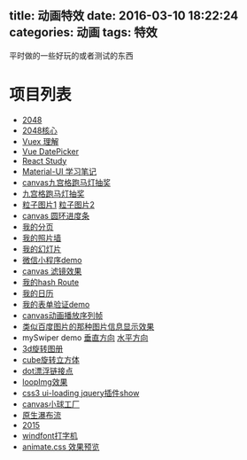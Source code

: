 title: 动画特效
date: 2016-03-10 18:22:24
categories: 动画
tags: 特效
---
平时做的一些好玩的或者测试的东西
<!--more-->

# 项目列表

<ul>
	<li><a href="http://donglegend.com/effects/2048/index.html">2048</a></li>
	<li><a href="http://donglegend.com/effects/2048Core/index.html">2048核心</a></li>
	<li><a href="http://donglegend.com/effects/vuex-study/dist/index.html">Vuex 理解</a></li>
	<li><a href="http://donglegend.com/effects/VueDatePicker/index.html">Vue DatePicker</a></li>
	<li><a href="http://donglegend.com/effects/reactDouBan/index.html#/">React Study</a></li>
	<li><a href="http://donglegend.com/effects/reactMateUiStudy/dist/index.html">Material-UI 学习笔记</a></li>
	<li><a href="http://donglegend.com/effects/canvas_paomadeng/index.html">canvas九宫格跑马灯抽奖</a></li>
	<li><a href="http://donglegend.com/effects/jiugongge/index.html">九宫格跑马灯抽奖</a></li>
	<li>
		<a href="http://donglegend.com/effects/myParticle/snow.html">粒子图片1</a>
		<a href="http://donglegend.com/effects/myParticle/hankuke.html">粒子图片2</a>
	</li>
	<li><a href="http://donglegend.com/effects/RingBar/index.html">canvas 圆环进度条</a></li>
	<li><a href="http://donglegend.com/effects/pageCode/test.html">我的分页</a></li>
	<li><a href="http://donglegend.com/effects/photowall/index.html">我的照片墙</a></li>
	<li><a href="http://donglegend.com/effects/mySlide/index.html">我的幻灯片</a></li>
	<li><a href="http://donglegend.com/effects/weapp-demo/image/weapp.gif">微信小程序demo</a></li>
	<li><a href="http://donglegend.com/canvasimage/index.html">canvas 滤镜效果</a></li>
	<li><a href="http://donglegend.com/effects/hashRouter/index.html">我的hash Route</a></li>
	<li><a href="http://donglegend.com/myDate/index.html">我的日历</a></li>
	<li><a href="http://donglegend.com/effects/formvalid/demo.html">我的表单验证demo</a></li>
	<li><a href="http://donglegend.com/effects/frameJin/index.html">canvas动画播放序列帧</a></li>
	<li><a href="http://donglegend.com/effects/showinfo/demo.html">类似百度图片的那种图片信息显示效果</a></li>
	<li>
		mySwiper demo
		<a href="http://donglegend.com/mySwiper/dist/demo/v.html">垂直方向</a>
		<a href="http://donglegend.com/mySwiper/dist/demo/h.html">水平方向</a>
	</li>
	<li><a href="http://donglegend.com/effects/3dphotos/index.html">3d旋转图册</a></li>
	<li><a href="http://donglegend.com/effects/cube/index.html">cube旋转立方体</a></li>
	<li><a href="http://donglegend.com/effects/dot/index.html">dot漂浮链接点</a></li>
	<li><a href="http://donglegend.com/effects/loopImg/index.html">loopImg效果</a></li>
	<li><a href="http://donglegend.com/effects/ui-loading/demo/show.html">css3 ui-loading jquery插件show</a></li>
	<li><a href="http://donglegend.com/effects/canvas/index.html" target="_blank">canvas小球工厂</a></li>
	<li><a href="http://donglegend.com/effects/waterfall/index.html" target="_blank">原生瀑布流</a></li>
	<li><a href="http://donglegend.com/effects/2015/index.html">2015</a></li>
	<li><a href="http://donglegend.com/effects/windfont/index.html" target="_blank">windfont打字机</a></li>
	<li><a href="https://daneden.github.io/animate.css/">animate.css 效果预览</a></li>
</ul>
